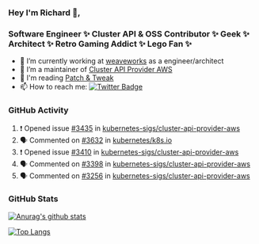 ### Hey I'm Richard 👋, 

<h3 align="left">Software Engineer ✨ Cluster API & OSS Contributor ✨ Geek ✨ Architect ✨ Retro Gaming Addict ✨ Lego Fan ✨</h3>

- 🔭 I’m currently working at [weaveworks](https://github.com/weaveworks) as a engineer/architect
- 👯 I’m a maintainer of [Cluster API Provider AWS](https://github.com/kubernetes-sigs/cluster-api-provider-aws)
- 💬 I'm reading [Patch & Tweak](https://bjooks.com/products/patch-tweak-exploring-modular-synthesis)
- 📫 How to reach me: [![Twitter Badge](https://img.shields.io/badge/-@fruit_case-00acee?style=flat&logo=Twitter&logoColor=white)](https://twitter.com/intent/follow?screen_name=fruit_case "Follow on Twitter")

### GitHub Activity 

<!--START_SECTION:activity-->
1. ❗️ Opened issue [#3435](https://github.com/kubernetes-sigs/cluster-api-provider-aws/issues/3435) in [kubernetes-sigs/cluster-api-provider-aws](https://github.com/kubernetes-sigs/cluster-api-provider-aws)
2. 🗣 Commented on [#3632](https://github.com/kubernetes/k8s.io/issues/3632) in [kubernetes/k8s.io](https://github.com/kubernetes/k8s.io)
3. ❗️ Opened issue [#3410](https://github.com/kubernetes-sigs/cluster-api-provider-aws/issues/3410) in [kubernetes-sigs/cluster-api-provider-aws](https://github.com/kubernetes-sigs/cluster-api-provider-aws)
4. 🗣 Commented on [#3398](https://github.com/kubernetes-sigs/cluster-api-provider-aws/issues/3398) in [kubernetes-sigs/cluster-api-provider-aws](https://github.com/kubernetes-sigs/cluster-api-provider-aws)
5. 🗣 Commented on [#3256](https://github.com/kubernetes-sigs/cluster-api-provider-aws/issues/3256) in [kubernetes-sigs/cluster-api-provider-aws](https://github.com/kubernetes-sigs/cluster-api-provider-aws)
<!--END_SECTION:activity-->

### GitHub Stats

[![Anurag's github stats](https://github-readme-stats.vercel.app/api?username=richardcase&count_private=true&show_icons=true)](https://github.com/anuraghazra/github-readme-stats)

[![Top Langs](https://github-readme-stats.vercel.app/api/top-langs/?username=richardcase&hide=html&layout=compact)](https://github.com/anuraghazra/github-readme-stats)
